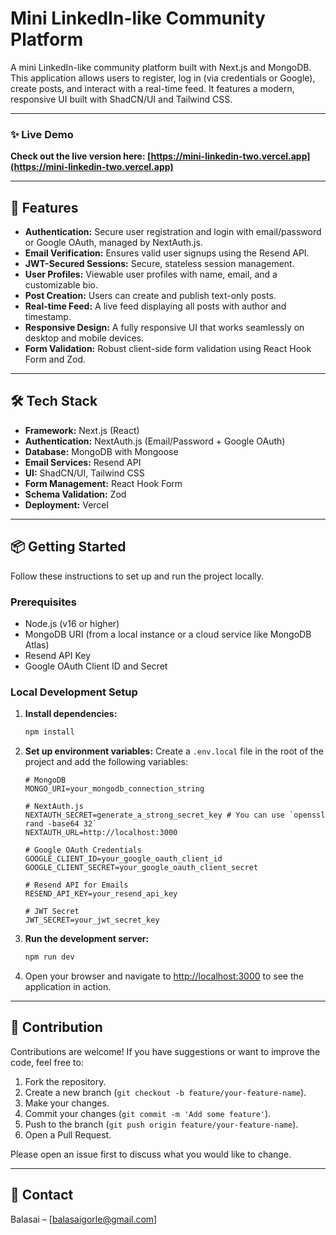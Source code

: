 # Mini LinkedIn-like Community Platform

A mini LinkedIn-like community platform built with Next.js and MongoDB. This application allows users to register, log in (via credentials or Google), create posts, and interact with a real-time feed. It features a modern, responsive UI built with ShadCN/UI and Tailwind CSS.

---

### ✨ Live Demo

**Check out the live version here: [https://mini-linkedin-two.vercel.app](https://mini-linkedin-two.vercel.app)**

---



## 🚀 Features

-   **Authentication:** Secure user registration and login with email/password or Google OAuth, managed by NextAuth.js.
-   **Email Verification:** Ensures valid user signups using the Resend API.
-   **JWT-Secured Sessions:** Secure, stateless session management.
-   **User Profiles:** Viewable user profiles with name, email, and a customizable bio.
-   **Post Creation:** Users can create and publish text-only posts.
-   **Real-time Feed:** A live feed displaying all posts with author and timestamp.
-   **Responsive Design:** A fully responsive UI that works seamlessly on desktop and mobile devices.
-   **Form Validation:** Robust client-side form validation using React Hook Form and Zod.

---

## 🛠️ Tech Stack

-   **Framework:** Next.js (React)
-   **Authentication:** NextAuth.js (Email/Password + Google OAuth)
-   **Database:** MongoDB with Mongoose
-   **Email Services:** Resend API
-   **UI:** ShadCN/UI, Tailwind CSS
-   **Form Management:** React Hook Form
-   **Schema Validation:** Zod
-   **Deployment:** Vercel

---

## 📦 Getting Started

Follow these instructions to set up and run the project locally.

### Prerequisites

-   Node.js (v16 or higher)
-   MongoDB URI (from a local instance or a cloud service like MongoDB Atlas)
-   Resend API Key
-   Google OAuth Client ID and Secret

### Local Development Setup


1.  **Install dependencies:**
    ```bash
    npm install
    ```

2.  **Set up environment variables:**
    Create a `.env.local` file in the root of the project and add the following variables:
    ```env
    # MongoDB
    MONGO_URI=your_mongodb_connection_string

    # NextAuth.js
    NEXTAUTH_SECRET=generate_a_strong_secret_key # You can use `openssl rand -base64 32`
    NEXTAUTH_URL=http://localhost:3000

    # Google OAuth Credentials
    GOOGLE_CLIENT_ID=your_google_oauth_client_id
    GOOGLE_CLIENT_SECRET=your_google_oauth_client_secret

    # Resend API for Emails
    RESEND_API_KEY=your_resend_api_key

    # JWT Secret
    JWT_SECRET=your_jwt_secret_key
    ```

3.  **Run the development server:**
    ```bash
    npm run dev
    ```

4.  Open your browser and navigate to [http://localhost:3000](http://localhost:3000) to see the application in action.

---

## 🤝 Contribution

Contributions are welcome! If you have suggestions or want to improve the code, feel free to:

1.  Fork the repository.
2.  Create a new branch (`git checkout -b feature/your-feature-name`).
3.  Make your changes.
4.  Commit your changes (`git commit -m 'Add some feature'`).
5.  Push to the branch (`git push origin feature/your-feature-name`).
6.  Open a Pull Request.

Please open an issue first to discuss what you would like to change.

---

## 📧 Contact

Balasai – [balasaigorle@gmail.com]

